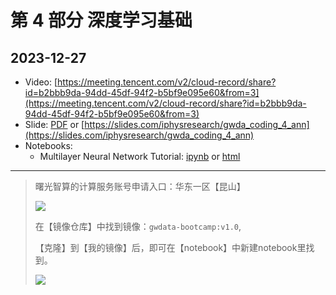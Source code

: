 
# 第 4 部分 深度学习基础

## 2023-12-27
- Video: [https://meeting.tencent.com/v2/cloud-record/share?id=b2bbb9da-94dd-45df-94f2-b5bf9e095e60&from=3](https://meeting.tencent.com/v2/cloud-record/share?id=b2bbb9da-94dd-45df-94f2-b5bf9e095e60&from=3)
- Slide: [PDF](https://pan.baidu.com/s/1kX8KbQMiMMOubyTwiqTdXQ?pwd=audc) or [https://slides.com/iphysresearch/gwda_coding_4_ann](https://slides.com/iphysresearch/gwda_coding_4_ann)
- Notebooks:
  - Multilayer Neural Network Tutorial: [ipynb](./neural_network_scratch.ipynb) or [html](./neural_network_scratch.html)

---



> 曙光智算的计算服务账号申请入口：华东一区【昆山】
> 
> ![](https://cdn.sa.net/2023/12/22/8mG4fpAkhnLTyNW.jpg)
>
> 在【镜像仓库】中找到镜像：`gwdata-bootcamp:v1.0`,
>
> 【克隆】到【我的镜像】后，即可在【notebook】中新建notebook里找到。
>
> ![](https://cdn.sa.net/2023/12/22/Xs7UFtfa9g4ScTD.jpg)
